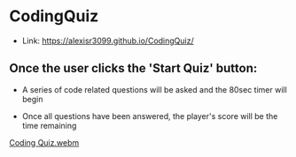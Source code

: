 # CodingQuiz

- Link: https://alexisr3099.github.io/CodingQuiz/

## Once the user clicks the 'Start Quiz' button:

- A series of code related questions will be asked and the 80sec timer will begin

- Once all questions have been answered, the player's score will be the time remaining

[Coding Quiz.webm](https://user-images.githubusercontent.com/98194815/184684273-eb6ce20a-8d92-4a17-9d08-dbcc8738aa52.webm)

